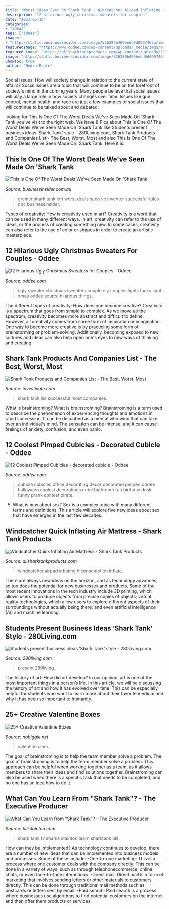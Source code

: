 ```yaml
---
title: "Worst Ideas Ever On Shark Tank - Windcatcher Airpad Inflating Hiconsumption Inflate"
description: "12 hilarious ugly christmas sweaters for couples"
date: "2023-05-16"
categories:
- "ideas"
tags: ["ideas"]
images:
- "http://static.businessinsider.com/image/526289b469bedd0d0997463a/image.jpg"
featuredImage: "https://www.oddee.com/wp-content/uploads/_media/imgs/articles2/a97998_cubicle_122.jpg"
featured_image: "https://allsharktankproducts.com/wp-content/uploads/2015/10/shark-tank-air-mattress-windcatcher-1.jpg"
image: "http://static.businessinsider.com/image/526289b469bedd0d0997463a/image.jpg"
ShowToc: true
author: "Nedra Runte"
---
```



Social Issues: How will society change in relation to the current state of affairs?
Social issues are a topic that will continue to be on the forefront of society's mind in the coming years. Many people believe that social issues will play a large role in how society changes over time. Issues like gun control, mental health, and race are just a few examples of social issues that will continue to be talked about and debated.

	

		
looking for This Is One Of The Worst Deals We&#039;ve Seen Made On &#039;Shark Tank you've visit to the right web. We have 8 Pics about This Is One Of The Worst Deals We&#039;ve Seen Made On &#039;Shark Tank like Students present business ideas ‘Shark Tank’ style - 280Living.com, Shark Tank Products and Companies List - The Best, Worst, Most and also This Is One Of The Worst Deals We&#039;ve Seen Made On &#039;Shark Tank. Here it is:
		
    
## This Is One Of The Worst Deals We&#039;ve Seen Made On &#039;Shark Tank

<img loading=lazy src="http://static.businessinsider.com/image/526289b469bedd0d0997463a/image.jpg" onerror="this.onerror=null;this.src='https://tse2.mm.bing.net/th?id=OIP.CmoH6piQFSlhqZe-qvh2xAHaFj&amp;pid=15.1';" alt="This Is One Of The Worst Deals We&#039;ve Seen Made On &#039;Shark Tank">

_Source: businessinsider.com.au_

>greiner shark tank lori worst deals seen ve inventor successful rules nbc businessinsider. 

	

Types of creativity: How is creativity used in art?
Creativity is a word that can be used in many different ways. In art, creativity can refer to the use of ideas, or the process of creating something new. In some cases, creativity can also refer to the use of color or shapes in order to create an artistic masterpiece.

    
## 12 Hilarious Ugly Christmas Sweaters For Couples - Oddee

<img loading=lazy src="https://www.oddee.com/wp-content/uploads/_media/imgs/articles2/a99916_xmas-sweaters-couple_9.jpg" onerror="this.onerror=null;this.src='https://tse4.mm.bing.net/th?id=OIP.aioXcl1B10wTyKkmzHMRRAHaJ4&amp;pid=15.1';" alt="12 Hilarious Ugly Christmas Sweaters for Couples - Oddee">

_Source: oddee.com_

>ugly sweater christmas sweaters couple diy couples lights tacky light xmas oddee source hilarious things. 

	

The different types of creativity: How does one become creative?
Creativity is a spectrum that goes from simple to complex. As we move up the spectrum, creativity becomes more abstract and difficult to define. However, all creativity comes from some form of inspiration or imagination. One way to become more creative is by practicing some form of brainstorming or problem-solving. Additionally, becoming exposed to new cultures and ideas can also help open one's eyes to new ways of thinking and creating.

    
## Shark Tank Products And Companies List - The Best, Worst, Most

<img loading=lazy src="https://www.investivate.com/wp-content/uploads/2017/04/Shark-Tank-Products.jpg" onerror="this.onerror=null;this.src='https://tse3.mm.bing.net/th?id=OIP.Brck3NJp_B3JcdqkErl5vAHaEK&amp;pid=15.1';" alt="Shark Tank Products and Companies List - The Best, Worst, Most">

_Source: investivate.com_

>shark tank list successful most companies. 

	

What is brainstroming?
What is brainstroming? Brainstroming is a term used to describe the phenomenon of experiencing thoughts and emotions in rapid succession. It can be described as a mental whirlwind that can take over an individual's mind. The sensation can be intense, and it can cause feelings of anxiety, confusion, and even panic.

    
## 12 Coolest Pimped Cubicles - Decorated Cubicle - Oddee

<img loading=lazy src="https://www.oddee.com/wp-content/uploads/_media/imgs/articles2/a97998_cubicle_122.jpg" onerror="this.onerror=null;this.src='https://tse3.mm.bing.net/th?id=OIP.hiq_wd9VC_qmxvBayKSvfQHaKi&amp;pid=15.1';" alt="12 Coolest Pimped Cubicles - decorated cubicle - Oddee">

_Source: oddee.com_

>cubicle cubicles office decorating decor decorated pimped oddee halloween coolest decorations cube bathroom fun birthday desk funny prank contest pirate. 

	

5. What is new about sex?
Sex is a complex topic with many different terms and definitions. This article will explore five new ideas about sex that have emerged in the last few decades.

    
## Windcatcher Quick Inflating Air Mattress - Shark Tank Products

<img loading=lazy src="https://allsharktankproducts.com/wp-content/uploads/2015/10/shark-tank-air-mattress-windcatcher-1.jpg" onerror="this.onerror=null;this.src='https://tse1.mm.bing.net/th?id=OIP.mw-3stAo1DUVNpHeSOztsgHaEf&amp;pid=15.1';" alt="Windcatcher Quick Inflating Air Mattress - Shark Tank Products">

_Source: allsharktankproducts.com_

>windcatcher airpad inflating hiconsumption inflate. 

	

There are always new ideas on the horizon, and as technology advances, so too does the potential for new businesses and products. Some of the most recent innovations in the tech industry include 3D printing, which allows users to produce objects from precise copies of objects; virtual reality technologies, which allow users to explore different aspects of their surroundings without actually being there; and even artificial intelligence (AI) and machine learning.

    
## Students Present Business Ideas ‘Shark Tank’ Style - 280Living.com

<img loading=lazy src="https://280living.com/downloads/19073/download/Chelsea Shark Tank Presentations-1.jpg?cb=76a262d5c2c354cb819b61556c0b997b&amp;w=width&amp;h=height" onerror="this.onerror=null;this.src='https://tse2.mm.bing.net/th?id=OIP.BXv9dTveKzvWUZCw69KNXwHaES&amp;pid=15.1';" alt="Students present business ideas ‘Shark Tank’ style - 280Living.com">

_Source: 280living.com_

>present 280living. 

	

The history of art: How did art develop?
In our opinion, art is one of the most important things in a person’s life. In this article, we will be discussing the history of art and how it has evolved over time. This can be especially helpful for students who want to learn more about their favorite medium and why it has been so important to humanity.

    
## 25+ Creative Valentine Boxes

<img loading=lazy src="https://www.nobiggie.net/wp-content/uploads/2015/01/Mailbox-Valentine-Box.jpg" onerror="this.onerror=null;this.src='https://tse2.mm.bing.net/th?id=OIP.yKtMlM7gK8s495EEyldGJwHaI1&amp;pid=15.1';" alt="25+ Creative Valentine Boxes">

_Source: nobiggie.net_

>valentine clem. 

	

The goal of brainstroming is to help the team member solve a problem.
The goal of brainstroming is to help the team member solve a problem. This approach can be helpful when working together as a team, as it allows members to share their ideas and find solutions together. Brainstroming can also be used when there is a specific task that needs to be completed, and no one has an idea how to do it.

    
## What Can You Learn From &quot;Shark Tank&quot;? - The Executive Producer

<img loading=lazy src="http://billstainton.com/stainton/wp-content/uploads/2014/02/Shark-Tank.jpg" onerror="this.onerror=null;this.src='https://tse1.mm.bing.net/th?id=OIP.wSJLM4f_rEJNEGHcYnygKwHaEi&amp;pid=15.1';" alt="What Can You Learn from &quot;Shark Tank&quot;? - The Executive Producer">

_Source: billstainton.com_

>shark tank tv sharks stainton learn sharktank bill. 

	

How can they be implemented?
As technology continues to develop, there are a number of new ideas that can be implemented into business models and processes. Some of these include: 
-One-to-one marketing: This is a process where one customer deals with the company directly. This can be done in a variety of ways, such as through telephonecommerce, online chats, or even face-to-face interactions. 
-Direct mail: Direct mail is a form of marketing that involves sending letters or other materials to customers directly. This can be done through traditional mail methods such as postcards or letters sent by email. 
-Paid search: Paid search is a process where businesses use algorithms to find potential customers on the internet and then offer them products or services.

